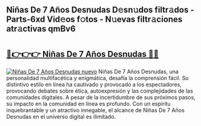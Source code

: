 ## Niñas De 7 Años Desnudas D𝚎sn𝚞dos filtr𝚊dos - Parts-6xd Vid𝚎os f𝚘tos - N𝚞evas filtr𝚊ciones atr𝚊ctivas qmBv6

# <h2><a href="http://mb9y8p.tromn.icu/?c=Ni%c3%b1as+De+7+A%c3%b1os+Desnudas">🔗👉👉👉 Niñas De 7 Años Desnudas 🔗🔗</a></h2>

[![Niñas De 7 Años Desnudas nuevo](https://i.imgur.com/pEAQMta.gif)](http://mb9y8p.tromn.icu/?c=Ni%c3%b1as+De+7+A%c3%b1os+Desnudas)
Niñas De 7 Años Desnudas, una personalidad multifacética y enigmática, desafía la comprensión fácil. Su distintivo estilo en línea ha cautivado y provocado a los espectadores, provocando debates sobre ética, autoexpresión y las complejidades de las comunidades digitales. A pesar de la incertidumbre de sus próximos pasos, su impacto en la comunidad en línea es profundo. Con un espíritu inquebrantable y un atractivo innegable, el alcance de Niñas De 7 Años Desnudas en el universo digital es ilimitado.
